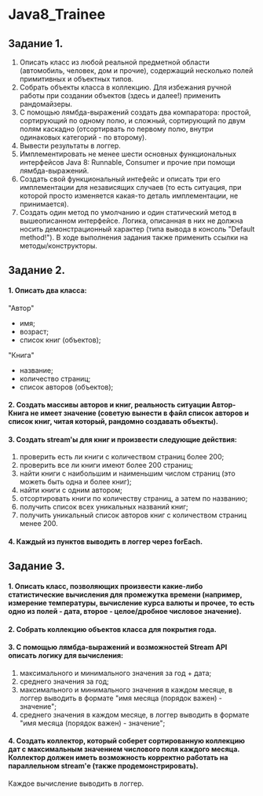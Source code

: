 # Java8_Trainee

## Задание 1.
1. Описать класс из любой реальной предметной области (автомобиль, человек, дом и прочие), содержащий несколько полей примитивных и объектных типов.
2. Собрать объекты класса в коллекцию. Для избежания ручной работы при создании объектов (здесь и далее!) применить рандомайзеры.
3. С помощью лямбда-выражений создать два компаратора: простой, сортирующий по одному полю, и сложный, сортирующий по двум полям каскадно (отсортирвать по первому полю, внутри одинаковых категорий - по второму).
4. Вывести результаты в логгер.
5. Имплементировать не менее шести основных функциональных интерфейсов Java 8: Runnable, Consumer и прочие при помощи лямбда-выражений.
6. Создать свой функциональный интефейс и описать три его имплементации для независящих случаев (то есть ситуация, при которой просто изменяется какая-то деталь имплементации, не принимается).
7. Создать один метод по умолчанию и один статический метод в вышеописанном интерфейсе. Логика, описанная в них не должна носить демонстрационный характер (типа вывода в консоль "Default method!").
В ходе выполнения задания также применить ссылки на методы/конструкторы.

## Задание 2.
#### 1. Описать два класса:
"Автор"
- имя;
- возраст;
- список книг (объектов);

"Книга"
- название;
- количество страниц;
- список авторов (объектов);
#### 2. Создать массивы авторов и книг, реальность ситуации Автор-Книга не имеет значение (советую вынести в файл список авторов и список книг, читая который, рандомно создавать объекты).
#### 3. Создать stream'ы для книг и произвести следующие действия:
1) проверить есть ли книги с количеством страниц более 200;
2) проверить все ли книги имеют более 200 страниц;
3) найти книги с наибольшим и наименьшим числом страниц (это можеть быть одна и более книг);
4) найти книги с одним автором;
5) отсортировать книги по количеству страниц, а затем по названию;
6) получить список всех уникальных названий книг;
7) получить уникальный список авторов книг с количеством страниц менее 200.
#### 4. Каждый из пунктов выводить в логгер через forEach.

## Задание 3.
#### 1. Описать класс, позволяющих произвести какие-либо статистические вычисления для промежутка времени (например, измерение температуры, вычисление курса валюты и прочее, то есть одно из полей - дата, второе - целое/дробное числовое значение).
#### 2. Собрать коллекцию объектов класса для покрытия года.
#### 3. С помощью лямбда-выражений и возможностей Stream API описать логику для вычисления:
1) максимального и минимального значения за год + дата;
2) среднего значения за год;
3) максимального и минимального значения в каждом месяце, в логгер выводить в формате "имя месяца (порядок важен) - значение";
4) среднего значения в каждом месяце, в логгер выводить в формате "имя месяца (порядок важен) - значение";
#### 4. Создать коллектор, который соберет сортированную коллекцию дат с максимальным значением числового поля каждого месяца. Коллектор должен иметь возможность корректно работать на параллельном stream'е (также продемонстрировать).
Каждое вычисление выводить в логгер.
